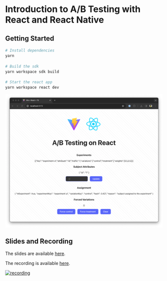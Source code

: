 # Introduction to A/B Testing with React and React Native

## Getting Started

```bash
# Install dependencies
yarn

# Build the sdk
yarn workspace sdk build

# Start the react app
yarn workspace react dev
```

![screenshot](./screenshot.png)

## Slides and Recording

The slides are available [here](https://drive.google.com/file/d/1UUVPzLVdhA6ILo-FCixktiId50Z6CRNg/view?usp=sharing).

The recording is available [here](https://youtu.be/1XOntVkLejw).

[![recording](https://img.youtube.com/vi/1XOntVkLejw/hqdefault.jpg)](https://youtu.be/1XOntVkLejw)
